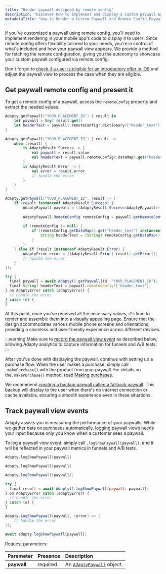 ```yaml
---
title: "Render paywall designed by remote config"
description: "Discover how to implement and display a custom paywall and remote config paywall in your mobile app, ensuring flexibility and control over its content and appearance, while checking user eligibility for introductory offers."
metadataTitle: "How to Render a Custom Paywall and Remore Config Paywall"
---
```


If you've customized a paywall using remote config, you'll need to implement rendering in your mobile app's code to display it to users. Since remote config offers flexibility tailored to your needs, you're in control of what's included and how your paywall view appears. We provide a method for fetching the remote configuration, giving you the autonomy to showcase your custom paywall configured via remote config.

Don't forget to [check if a user is eligible for an introductory offer in iOS](fetch-paywalls-and-products#check-intro-offer-eligibility-on-ios) and adjust the paywall view to process the case when they are eligible.

## Get paywall remote config and present it

To get a remote config of a paywall, access the `remoteConfig` property and extract the needed values.

```swift title="Swift"
Adapty.getPaywall("YOUR_PLACEMENT_ID") { result in
    let paywall = try? result.get()
    let headerText = paywall?.remoteConfig?.dictionary?["header_text"] as? String
}
```
```kotlin title="Kotlin"
Adapty.getPaywall("YOUR_PLACEMENT_ID") { result ->
    when (result) {
        is AdaptyResult.Success -> {
            val paywall = result.value
            val headerText = paywall.remoteConfig?.dataMap?.get("header_text") as? String
        }
        is AdaptyResult.Error -> {
            val error = result.error
            // handle the error
        }
    }
}
```
```java title="Java"
Adapty.getPaywall("YOUR_PLACEMENT_ID", result -> {
    if (result instanceof AdaptyResult.Success) {
        AdaptyPaywall paywall = ((AdaptyResult.Success<AdaptyPaywall>) result).getValue();
        
        AdaptyPaywall.RemoteConfig remoteConfig = paywall.getRemoteConfig();
        
        if (remoteConfig != null) {
            if (remoteConfig.getDataMap().get("header_text") instanceof String) {
                String headerText = (String) remoteConfig.getDataMap().get("header_text");
            }
        }
    } else if (result instanceof AdaptyResult.Error) {
        AdaptyError error = ((AdaptyResult.Error) result).getError();
        // handle the error
    }
});
```
```javascript title="Flutter"
try {
  final paywall = await Adapty().getPaywall(id: "YOUR_PLACEMENT_ID");
  final String? headerText = paywall.remoteConfig?['header_text'];
} on AdaptyError catch (adaptyError) {
  // handle the error
} catch (e) {
}
```

At this point, once you've received all the necessary values, it's time to render and assemble them into a visually appealing page. Ensure that the design accommodates various mobile phone screens and orientations, providing a seamless and user-friendly experience across different devices.

:::warning
Make sure to [record the paywall view event](present-remote-config-paywalls#track-paywall-view-events) as described below, allowing Adapty analytics to capture information for funnels and A/B tests.
:::

After you've done with displaying the paywall, continue with setting up a purchase flow. When the user makes a purchase, simply call `.makePurchase()` with the product from your paywall. For details on the`.makePurchase()` method, read [Making purchases](making-purchases-copy).

We recommend [creating a backup paywall called a fallback paywall](fallback-paywalls). This backup will display to the user when there's no internet connection or cache available, ensuring a smooth experience even in these situations. 

## Track paywall view events

Adapty assists you in measuring the performance of your paywalls. While we gather data on purchases automatically, logging paywall views needs your input because only you know when a customer sees a paywall. 

To log a paywall view event, simply call `.logShowPaywall(paywall)`, and it will be reflected in your paywall metrics in funnels and A/B tests.

```swift title="Swift"
Adapty.logShowPaywall(paywall)
```
```kotlin title="Kotlin"
Adapty.logShowPaywall(paywall)
```
```java title="Java"
Adapty.logShowPaywall(paywall);
```
```javascript title="Flutter"
try {
  final result = await Adapty().logShowPaywall(paywall: paywall);
} on AdaptyError catch (adaptyError) {
  // handle the error
} catch (e) {
}
```
```csharp title="Unity"
Adapty.LogShowPaywall(paywall, (error) => {
    // handle the error
});
```
```typescript title="React Native (TS)"
await adapty.logShowPaywall(paywall);
```

Request parameters:

| Parameter   | Presence | Description                                                |
| :---------- | :------- | :--------------------------------------------------------- |
| **paywall** | required | An [`AdaptyPaywall`](sdk-models#adaptypaywall) object. |